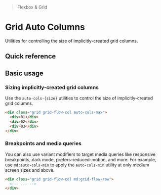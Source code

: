 > Flexbox & Grid

# Grid Auto Columns
Utilities for controlling the size of implicitly-created grid columns.

## Quick reference

## Basic usage
### Sizing implicitly-created grid columns
Use the `auto-cols-{size}` utilities to control the size of implicitly-created grid columns.

```html
<div class="grid grid-flow-col auto-cols-max">
  <div>01</div>
  <div>02</div>
  <div>03</div>
</div>
```

### Breakpoints and media queries
You can also use variant modifiers to target media queries like responsive breakpoints, dark mode, prefers-reduced-motion, and more. For example, use `md:auto-cols-min` to apply the `auto-cols-min` utility at only medium screen sizes and above.

```html
<div class="grid grid-flow-col md:grid-flow-row">
  <!-- ... -->
</div>
```
